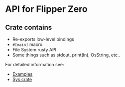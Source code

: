 # API for Flipper Zero

## Crate contains

- Re-exports low-level bindings
- `#[main]` macro
- File System rusty API
- Some things such as stdout, print(ln), OsString, etc..


For detailed information see:

- [Examples][]
- [Sys crate][]



[Examples]: https://github.com/boozook/flipper0/blob/master/examples/
[Sys crate]: https://crates.io/crates/flipper0-sys
